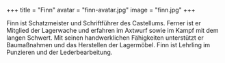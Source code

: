 +++
title = "Finn"
avatar = "finn-avatar.jpg"
image = "finn.jpg"
+++

 Finn ist Schatzmeister und Schriftführer des Castellums. Ferner ist er Mitglied der Lagerwache und erfahren im Axtwurf sowie im Kampf mit dem langen Schwert. Mit seinen handwerklichen Fähigkeiten unterstützt er Baumaßnahmen und das Herstellen der Lagermöbel. Finn ist Lehrling im Punzieren und der Lederbearbeitung.